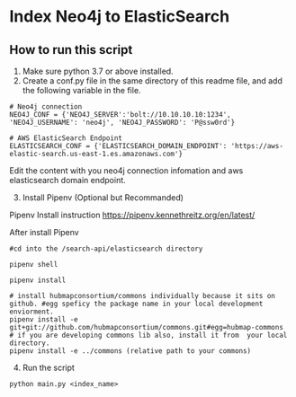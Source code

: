 # Index Neo4j to ElasticSearch

## How to run this script

1. Make sure python 3.7 or above installed.
2. Create a conf.py file in the same directory of this readme file, and add the following variable in the file.

```
# Neo4j connection
NEO4J_CONF = {'NEO4J_SERVER':'bolt://10.10.10.10:1234', 'NEO4J_USERNAME': 'neo4j', 'NEO4J_PASSWORD': 'P@ssw0rd'}

# AWS ElasticSearch Endpoint
ELASTICSEARCH_CONF = {'ELASTICSEARCH_DOMAIN_ENDPOINT': 'https://aws-elastic-search.us-east-1.es.amazonaws.com'}
```

Edit the content with you neo4j connection infomation and aws elasticsearch domain endpoint.

3. Install Pipenv (Optional but Recommanded)

Pipenv Install instruction https://pipenv.kennethreitz.org/en/latest/

After install Pipenv

```
#cd into the /search-api/elasticsearch directory

pipenv shell

pipenv install

# install hubmapconsortium/commons individually because it sits on github. #egg speficy the package name in your local development enviorment.
pipenv install -e git+git://github.com/hubmapconsortium/commons.git#egg=hubmap-commons
# if you are developing commons lib also, install it from  your local directory.
pipenv install -e ../commons (relative path to your commons)
```

4. Run the script

```
python main.py <index_name>
```
